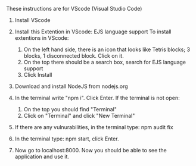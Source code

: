 These instructions are for VScode (Visual Studio Code)

1. Install VScode

2. Install this Extention in VScode: EJS language support
   To install extentions in VScode:
   1. On the left hand side, there is an icon that looks like Tetris blocks; 3 blocks, 1 disconnected block. Click on it.
   2. On the top there should be a search box, search for EJS language support
   3. Click Install

3. Download and install NodeJS from nodejs.org

4. In the terminal write "npm i". Click Enter. If the terminal is not open:
   1. On the top you should find "Terminal"
   2. Click on "Terminal" and click "New Terminal"

6. If there are any vulnurabilities, in the terminal type: npm audit fix

7. In the terminal type: npm start, click Enter.

8. Now go to localhost:8000. Now you should be able to see the application and use it.

